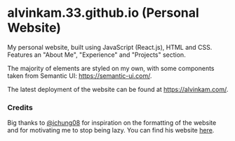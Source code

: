 # alvinkam.33.github.io (Personal Website)

My personal website, built using JavaScript (React.js), HTML and CSS. Features an "About Me", "Experience" and "Projects" section.

The majority of elements are styled on my own, with some components taken from Semantic UI: https://semantic-ui.com/.

The latest deployment of the website can be found at https://alvinkam.com/.

### Credits

Big thanks to [@ichung08](https://github.com/ichung08) for inspiration on the formatting of the website and for motivating me to stop being lazy. You can find his website [here](https://isaacchung.com/).

